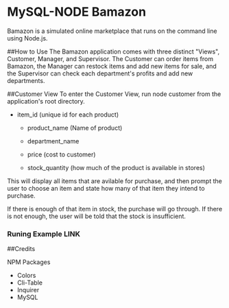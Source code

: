 # MySQL-NODE Bamazon 

Bamazon is a simulated online marketplace that runs on the command line using Node.js.

##How to Use
The Bamazon application comes with three distinct "Views", Customer, Manager, and Supervisor. The Customer can order items from Bamazon, the Manager can restock items and add new items for sale, and the Supervisor can check each department's profits and add new departments.

##Customer View
To enter the Customer View, run node customer from the application's root directory.

 * item_id (unique id for each product) 

   * product_name (Name of product)

   * department_name

   * price (cost to customer)

   * stock_quantity (how much of the product is available in stores)

This will display all items that are avilable for purchase, and then prompt the user to choose an item and state how many of that item they intend to purchase.

If there is enough of that item in stock, the purchase will go through. If there is not enough, the user will be told that the stock is insufficient.


### Runing Example LINK 




##Credits

NPM Packages 

* Colors
* Cli-Table
* Inquirer
* MySQL
